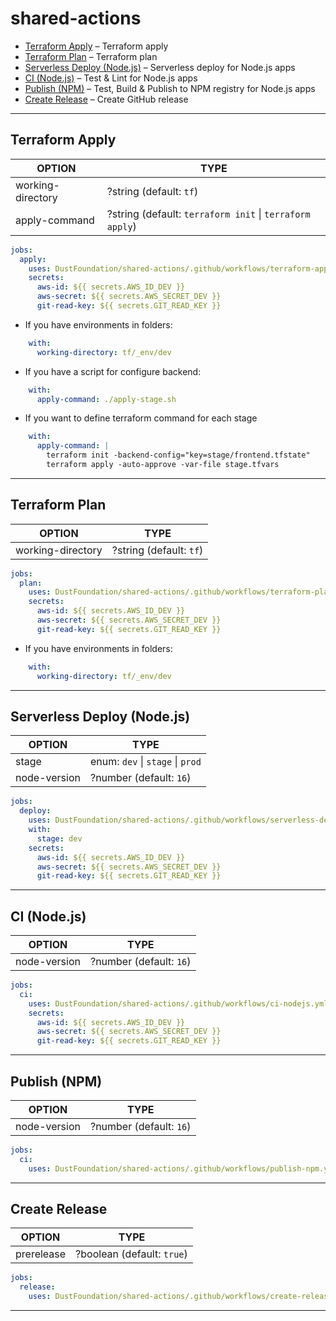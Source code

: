# shared-actions

- [Terraform Apply](#terraform-apply) – Terraform apply
- [Terraform Plan](#terraform-plan) – Terraform plan
- [Serverless Deploy (Node.js)](#serverless-deploy-nodejs) – Serverless deploy for Node.js apps
- [CI (Node.js)](#ci-nodejs) – Test & Lint for Node.js apps
- [Publish (NPM)](#publish-npm) – Test, Build & Publish to NPM registry for Node.js apps
- [Create Release](#create-release) – Create GitHub release

---

## Terraform Apply

| OPTION            | TYPE                                                     |
|-------------------|----------------------------------------------------------|
| working-directory | ?string (default: `tf`)                                  |
| apply-command     | ?string (default: `terraform init` \| `terraform apply`) |

```yaml
jobs:
  apply:
    uses: DustFoundation/shared-actions/.github/workflows/terraform-apply.yml@v0.0.6
    secrets:
      aws-id: ${{ secrets.AWS_ID_DEV }}
      aws-secret: ${{ secrets.AWS_SECRET_DEV }}
      git-read-key: ${{ secrets.GIT_READ_KEY }}
```

- If you have environments in folders:

```yaml
    with:
      working-directory: tf/_env/dev
```

- If you have a script for configure backend:

```yaml
    with:
      apply-command: ./apply-stage.sh
```

- If you want to define terraform command for each stage

```yaml
    with:
      apply-command: |
        terraform init -backend-config="key=stage/frontend.tfstate"
        terraform apply -auto-approve -var-file stage.tfvars
```

---

## Terraform Plan

| OPTION            | TYPE                    |
|-------------------|-------------------------|
| working-directory | ?string (default: `tf`) |

```yaml
jobs:
  plan:
    uses: DustFoundation/shared-actions/.github/workflows/terraform-plan.yml@v0.0.6
    secrets:
      aws-id: ${{ secrets.AWS_ID_DEV }}
      aws-secret: ${{ secrets.AWS_SECRET_DEV }}
      git-read-key: ${{ secrets.GIT_READ_KEY }}
```

- If you have environments in folders:

```yaml
    with:
      working-directory: tf/_env/dev
```

---

## Serverless Deploy (Node.js)

| OPTION       | TYPE                             |
|--------------|----------------------------------|
| stage        | enum: `dev` \| `stage` \| `prod` |
| node-version | ?number (default: `16`)          |

```yaml
jobs:
  deploy:
    uses: DustFoundation/shared-actions/.github/workflows/serverless-deploy-nodejs.yml@v0.0.6
    with:
      stage: dev
    secrets:
      aws-id: ${{ secrets.AWS_ID_DEV }}
      aws-secret: ${{ secrets.AWS_SECRET_DEV }}
      git-read-key: ${{ secrets.GIT_READ_KEY }}
```

---

## CI (Node.js)

| OPTION       | TYPE                    |
|--------------|-------------------------|
| node-version | ?number (default: `16`) |

```yaml
jobs:
  ci:
    uses: DustFoundation/shared-actions/.github/workflows/ci-nodejs.yml@v0.0.6
    secrets:
      aws-id: ${{ secrets.AWS_ID_DEV }}
      aws-secret: ${{ secrets.AWS_SECRET_DEV }}
      git-read-key: ${{ secrets.GIT_READ_KEY }}
```

---

## Publish (NPM)

| OPTION       | TYPE                    |
|--------------|-------------------------|
| node-version | ?number (default: `16`) |

```yaml
jobs:
  ci:
    uses: DustFoundation/shared-actions/.github/workflows/publish-npm.yml@v0.0.6
```

---

## Create Release

| OPTION     | TYPE                       |
|------------|----------------------------|
| prerelease | ?boolean (default: `true`) |

```yaml
jobs:
  release:
    uses: DustFoundation/shared-actions/.github/workflows/create-release.yml@v0.0.6
```

---
